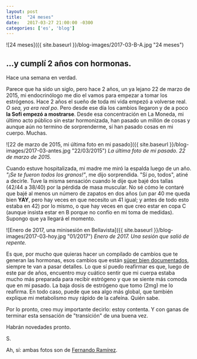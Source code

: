```yaml
---
layout: post
title:  "24 meses"
date:   2017-03-27 21:00:00 -0300
categories: ['es', 'blog']
---
```

![24 meses]({{ site.baseurl }}/blog-images/2017-03-B-A.jpg "24 meses")

## ...y cumplí 2 años con hormonas.

Hace una semana en verdad.

Parece que ha sido un siglo, pero hace 2 años, un ya lejano 22 de marzo de 2015, mi endocrinólogo me dio el vamos para empezar a tomar los estrógenos. Hace 2 años el sueño de toda mi vida empezó a volverse real. *O sea, ya era real po*. Pero desde ese día los cambios llegaron y de a poco **la Sofi empezó a mostrarse**. Desde esa concentración en La Moneda, mi último acto público sin estar hormonizada, han pasado un millón de cosas y aunque aún no termino de sorprenderme, sí han pasado cosas en mi cuerpo. Muchas.

![22 de marzo de 2015, mi última foto en mi pasado]({{ site.baseurl }}/blog-images/2017-03-antes.jpg "22/03/2015")
*La última foto de mi pasado. 22 de marzo de 2015.*

Cuando estuve hospitalizada, mi madre me miró la espalda luego de un año. *"¡Se te fueron todos los granos!"*, me dijo sorprendida. "Sí po, todos", atiné a decirle. Tuve la misma sensación cuando le dije que bajé dos tallas (42/44 a 38/40) por la pérdida de masa muscular. No sé cómo le contaré que bajé al menos un número de zapatos en dos años (un par 40 me queda bien **YAY**, pero hay veces en que necesito un 41 igual; y antes de todo esto estaba en 42) por lo mismo, o que hay veces en que creo estar en copa C (aunque insista estar en B porque no confío en mi toma de medidas). Supongo que ya llegará el momento.

![Enero de 2017, una minisesión en Bellavista]({{ site.baseurl }}/blog-images/2017-03-hoy.jpg "01/2017")
*Enero de 2017. Una sesión que salió de repente.*

Es que, por mucho que quieras hacer un compilado de cambios que te generan las hormonas, esos cambios que están [súper bien documentados][videosHRT], siempre te van a pasar detalles. Lo que sí puedo reafirmar es que, luego de este par de años, encuentro muy cuático sentir que mi cuerpa estaba mucho más preparada para recibir estrógeno y que se siente más comoda que en mi pasado. La baja dosis de estrógeno que tomo (2mg) me lo reafirma. En todo caso, puede que sea algo más global, que también explique mi metabolismo muy rápido de la cafeína. Quién sabe.

Por lo pronto, creo muy importante decirlo: estoy contenta. Y con ganas de terminar esta sensación de "transición" de una buena vez.

Habrán novedades pronto.

S.

Ah, sí: ambas fotos son de [Fernando Ramírez][feñaRamirez].

[videosHRT]: https://www.youtube.com/results?search_query=mtf+hrt+timeline
[feñaRamirez]: http://fernandoramirezfoto.cl
